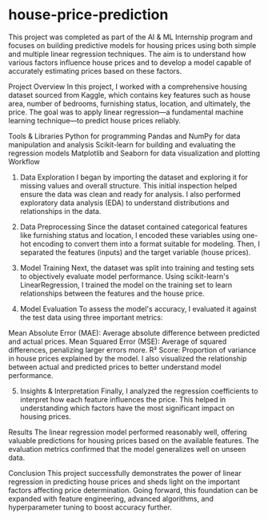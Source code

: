 # house-price-prediction
This project was completed as part of the AI & ML Internship program and focuses on building predictive models for housing prices using both simple and multiple linear regression techniques. The aim is to understand how various factors influence house prices and to develop a model capable of accurately estimating prices based on these factors.

Project Overview
In this project, I worked with a comprehensive housing dataset sourced from Kaggle, which contains key features such as house area, number of bedrooms, furnishing status, location, and ultimately, the price. The goal was to apply linear regression—a fundamental machine learning technique—to predict house prices reliably.

Tools & Libraries
Python for programming
Pandas and NumPy for data manipulation and analysis
Scikit-learn for building and evaluating the regression models
Matplotlib and Seaborn for data visualization and plotting
Workflow
1. Data Exploration
I began by importing the dataset and exploring it for missing values and overall structure. This initial inspection helped ensure the data was clean and ready for analysis. I also performed exploratory data analysis (EDA) to understand distributions and relationships in the data.

2. Data Preprocessing
Since the dataset contained categorical features like furnishing status and location, I encoded these variables using one-hot encoding to convert them into a format suitable for modeling. Then, I separated the features (inputs) and the target variable (house prices).

3. Model Training
Next, the dataset was split into training and testing sets to objectively evaluate model performance. Using scikit-learn's LinearRegression, I trained the model on the training set to learn relationships between the features and the house price.

4. Model Evaluation
To assess the model's accuracy, I evaluated it against the test data using three important metrics:

Mean Absolute Error (MAE): Average absolute difference between predicted and actual prices.
Mean Squared Error (MSE): Average of squared differences, penalizing larger errors more.
R² Score: Proportion of variance in house prices explained by the model.
I also visualized the relationship between actual and predicted prices to better understand model performance.

5. Insights & Interpretation
Finally, I analyzed the regression coefficients to interpret how each feature influences the price. This helped in understanding which factors have the most significant impact on housing prices.

Results
The linear regression model performed reasonably well, offering valuable predictions for housing prices based on the available features. The evaluation metrics confirmed that the model generalizes well on unseen data.

Conclusion
This project successfully demonstrates the power of linear regression in predicting house prices and sheds light on the important factors affecting price determination. Going forward, this foundation can be expanded with feature engineering, advanced algorithms, and hyperparameter tuning to boost accuracy further.
